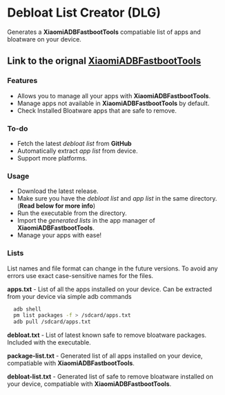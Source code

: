 # Debloat List Creator (DLG)
Generates a **XiaomiADBFastbootTools** compatiable list of apps and bloatware on your device. 
## Link to the orignal [XiaomiADBFastbootTools](https://github.com/Szaki/XiaomiADBFastbootTools "XiaomiADBFastbootTools") 

### Features
* Allows you to manage all your apps with **XiaomiADBFastbootTools**.
* Manage apps not available in **XiaomiADBFastbootTools** by default.
* Check Installed Bloatware apps that are safe to remove.

### To-do
* Fetch the latest *debloat list* from **GitHub**
* Automatically extract *app list* from device. 
* Support more platforms.

### Usage
* Download the latest release.
* Make sure you have the *debloat list* and *app list* in the same directory. (**Read below for more info**)
* Run the executable from the directory.
* Import the *generated lists* in the app manager of **XiaomiADBFastbootTools**.
* Manage your apps with ease!


### Lists
List names and file format can change in the future versions. To avoid any errors use exact case-sensitive names for the files.

**apps.txt** - List of all the apps installed on your device. Can be extracted from your device via simple adb commands
```bash
  adb shell
  pm list packages -f > /sdcard/apps.txt
  adb pull /sdcard/apps.txt 
```

**debloat.txt** - List of latest known safe to remove bloatware packages. Included with the executable.

**package-list.txt** - Generated list of all apps installed on your device, compatiable with **XiaomiADBFastbootTools**.

**debloat-list.txt** - Generated list of safe to remove bloatware installed on your device, compatiable with **XiaomiADBFastbootTools**.
  

